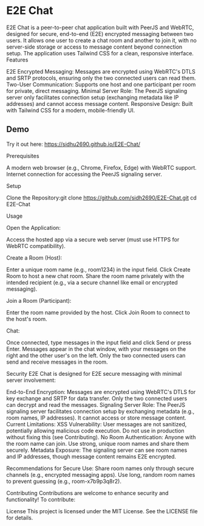 # E2E Chat
E2E Chat is a peer-to-peer chat application built with PeerJS and WebRTC, designed for secure, end-to-end (E2E) encrypted messaging between two users. It allows one user to create a chat room and another to join it, with no server-side storage or access to message content beyond connection setup. The application uses Tailwind CSS for a clean, responsive interface.
Features

E2E Encrypted Messaging: Messages are encrypted using WebRTC's DTLS and SRTP protocols, ensuring only the two connected users can read them.
Two-User Communication: Supports one host and one participant per room for private, direct messaging.
Minimal Server Role: The PeerJS signaling server only facilitates connection setup (exchanging metadata like IP addresses) and cannot access message content.
Responsive Design: Built with Tailwind CSS for a modern, mobile-friendly UI.

## Demo
Try it out here:
https://sidhu2690.github.io/E2E-Chat/


Prerequisites

A modern web browser (e.g., Chrome, Firefox, Edge) with WebRTC support.
Internet connection for accessing the PeerJS signaling server.

Setup

Clone the Repository:git clone https://github.com/sidh2690/E2E-Chat.git
cd E2E-Chat



Usage

Open the Application:

Access the hosted app via a secure web server (must use HTTPS for WebRTC compatibility).


Create a Room (Host):

Enter a unique room name (e.g., room1234) in the input field.
Click Create Room to host a new chat room.
Share the room name privately with the intended recipient (e.g., via a secure channel like email or encrypted messaging).


Join a Room (Participant):

Enter the room name provided by the host.
Click Join Room to connect to the host's room.


Chat:

Once connected, type messages in the input field and click Send or press Enter.
Messages appear in the chat window, with your messages on the right and the other user's on the left.
Only the two connected users can send and receive messages in the room.



Security
E2E Chat is designed for E2E secure messaging with minimal server involvement:

End-to-End Encryption: Messages are encrypted using WebRTC's DTLS for key exchange and SRTP for data transfer. Only the two connected users can decrypt and read the messages.
Signaling Server Role: The PeerJS signaling server facilitates connection setup by exchanging metadata (e.g., room names, IP addresses). It cannot access or store message content.
Current Limitations:
XSS Vulnerability: User messages are not sanitized, potentially allowing malicious code execution. Do not use in production without fixing this (see Contributing).
No Room Authentication: Anyone with the room name can join. Use strong, unique room names and share them securely.
Metadata Exposure: The signaling server can see room names and IP addresses, though message content remains E2E encrypted.


Recommendations for Secure Use:
Share room names only through secure channels (e.g., encrypted messaging apps).
Use long, random room names to prevent guessing (e.g., room-x7b9p3q8r2).



Contributing
Contributions are welcome to enhance security and functionality! To contribute:


License
This project is licensed under the MIT License. See the LICENSE file for details.



